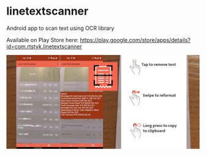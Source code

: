 # linetextscanner
Android app to scan text using OCR library

Available on Play Store here: https://play.google.com/store/apps/details?id=com.rtstyk.linetextscanner

![logo](app/src/main/assets/feature-graphic-en.jpg)
